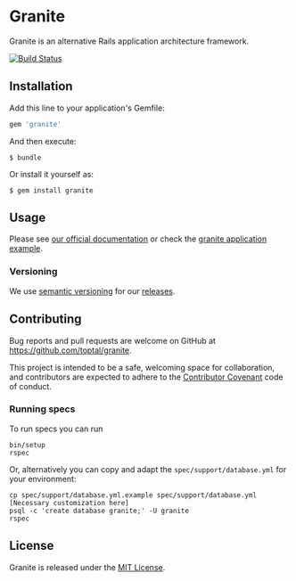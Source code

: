 # Granite

Granite is an alternative Rails application architecture framework.

[![Build Status](https://travis-ci.org/toptal/granite.svg?branch=master)](https://travis-ci.org/toptal/granite)

## Installation

Add this line to your application's Gemfile:

```ruby
gem 'granite'
```

And then execute:

    $ bundle

Or install it yourself as:

    $ gem install granite

## Usage

Please see [our official documentation](https://toptal.github.io/granite/) or check the
[granite application example](https://github.com/toptal/example_granite_application).

### Versioning

We use [semantic versioning](https://semver.org/) for our [releases](https://github.com/toptal/granite/releases).

## Contributing

Bug reports and pull requests are welcome on GitHub at https://github.com/toptal/granite.

This project is intended to be a safe, welcoming space for collaboration, and contributors are expected to adhere to the [Contributor Covenant](http://contributor-covenant.org) code of conduct.

### Running specs

To run specs you can run

```
bin/setup
rspec
```

Or, alternatively you can copy and adapt the `spec/support/database.yml` for your environment:

```
cp spec/support/database.yml.example spec/support/database.yml
[Necessary customization here]
psql -c 'create database granite;' -U granite
rspec
```

## License

Granite is released under the [MIT License](https://opensource.org/licenses/MIT).
